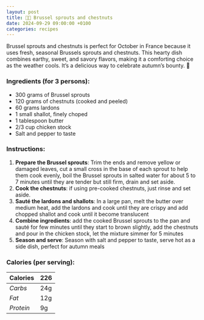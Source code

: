 ```yaml
---
layout: post
title: 👨‍🍳 Brussel sprouts and chestnuts
date: 2024-09-29 09:00:00 +0100
categories: recipes
---
```


Brussel sprouts and chestnuts is perfect for October in France because it uses fresh, seasonal Brussels sprouts and chestnuts. This hearty dish combines earthy, sweet, and savory flavors, making it a comforting choice as the weather cools. It’s a delicious way to celebrate autumn’s bounty. 🍂

### Ingredients (for 3 persons):
- 300 grams of Brussel sprouts
- 120 grams of chestnuts (cooked and peeled)
- 60 grams lardons
- 1 small shallot, finely choped
- 1 tablespoon butter
- 2/3 cup chicken stock
- Salt and pepper to taste

### Instructions:

1. **Prepare the Brussel sprouts**: Trim the ends and remove yellow or damaged leaves, cut a small cross in the base of each sprout to help them cook evenly, boil the Brussel sprouts in salted water for about 5 to 7 minutes until they are tender but still firm, drain and set aside.
2. **Cook the chestnuts**: if using pre-cooked chestnuts, just rinse and set aside.
3. **Sauté the lardons and shallots**: In a large pan, melt the butter over medium heat, add the lardons and cook until they are crispy and add chopped shallot and cook until it become translucent
4. **Combine ingredients**: add the cooked Brussel sprouts to the pan and sauté for few minutes until they start to brown slightly, add the chestnuts and pour in the chicken stock, let the mixture simmer for 5 minutes
5. **Season and serve**: Season with salt and pepper to taste, serve hot as a side dish, perfect for autumn meals

### Calories (per serving):

| **Calories** | 226 |
| ----------- | ----------- |
| *Carbs* | 24g |
| *Fat* | 12g |
| *Protein* | 9g |